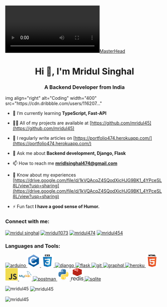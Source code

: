 [![MasterHead](https://cdn.dribbble.com/users/2319164/videos/7592/upload_dribbble-800x600.mp4)](https://rishavchanda.io)
<h1 align="center">Hi 👋, I'm Mridul Singhal</h1>
<h3 align="center">A Backend Developer from India</h3>
img align="right" alt="Coding" width="400" src="https://cdn.dribbble.com/users/116207..."

- 🌱 I’m currently learning **TypeScript, Fast-API**

- 👨‍💻 All of my projects are available at [https://github.com/mridul45](https://github.com/mridul45)

- 📝 I regularly write articles on [https://portfolio474.herokuapp.com/](https://portfolio474.herokuapp.com/)

- 💬 Ask me about **Backend development, Django, Flask**

- 📫 How to reach me **mridlsinghal474@gmail.com**

- 📄 Know about my experiences [https://drive.google.com/file/d/1kVQAcqZ4SQodXicHJG9BK1_4YPceSL8L/view?usp=sharing](https://drive.google.com/file/d/1kVQAcqZ4SQodXicHJG9BK1_4YPceSL8L/view?usp=sharing)

- ⚡ Fun fact **I have a good sense of Humor.**

<h3 align="left">Connect with me:</h3>
<p align="left">
<a href="https://linkedin.com/in/mridul singhal" target="blank"><img align="center" src="https://raw.githubusercontent.com/rahuldkjain/github-profile-readme-generator/master/src/images/icons/Social/linked-in-alt.svg" alt="mridul singhal" height="30" width="40" /></a>
<a href="https://instagram.com/mridul1073" target="blank"><img align="center" src="https://raw.githubusercontent.com/rahuldkjain/github-profile-readme-generator/master/src/images/icons/Social/instagram.svg" alt="mridul1073" height="30" width="40" /></a>
<a href="https://www.codechef.com/users/mridul474" target="blank"><img align="center" src="https://cdn.jsdelivr.net/npm/simple-icons@3.1.0/icons/codechef.svg" alt="mridul474" height="30" width="40" /></a>
<a href="https://www.leetcode.com/mridul454" target="blank"><img align="center" src="https://raw.githubusercontent.com/rahuldkjain/github-profile-readme-generator/master/src/images/icons/Social/leet-code.svg" alt="mridul454" height="30" width="40" /></a>
</p>

<h3 align="left">Languages and Tools:</h3>
<p align="left"> <a href="https://www.arduino.cc/" target="_blank" rel="noreferrer"> <img src="https://cdn.worldvectorlogo.com/logos/arduino-1.svg" alt="arduino" width="40" height="40"/> </a> <a href="https://www.cprogramming.com/" target="_blank" rel="noreferrer"> <img src="https://raw.githubusercontent.com/devicons/devicon/master/icons/c/c-original.svg" alt="c" width="40" height="40"/> </a> <a href="https://www.w3schools.com/css/" target="_blank" rel="noreferrer"> <img src="https://raw.githubusercontent.com/devicons/devicon/master/icons/css3/css3-original-wordmark.svg" alt="css3" width="40" height="40"/> </a> <a href="https://www.djangoproject.com/" target="_blank" rel="noreferrer"> <img src="https://cdn.worldvectorlogo.com/logos/django.svg" alt="django" width="40" height="40"/> </a> <a href="https://flask.palletsprojects.com/" target="_blank" rel="noreferrer"> <img src="https://www.vectorlogo.zone/logos/pocoo_flask/pocoo_flask-icon.svg" alt="flask" width="40" height="40"/> </a> <a href="https://git-scm.com/" target="_blank" rel="noreferrer"> <img src="https://www.vectorlogo.zone/logos/git-scm/git-scm-icon.svg" alt="git" width="40" height="40"/> </a> <a href="https://graphql.org" target="_blank" rel="noreferrer"> <img src="https://www.vectorlogo.zone/logos/graphql/graphql-icon.svg" alt="graphql" width="40" height="40"/> </a> <a href="https://heroku.com" target="_blank" rel="noreferrer"> <img src="https://www.vectorlogo.zone/logos/heroku/heroku-icon.svg" alt="heroku" width="40" height="40"/> </a> <a href="https://www.w3.org/html/" target="_blank" rel="noreferrer"> <img src="https://raw.githubusercontent.com/devicons/devicon/master/icons/html5/html5-original-wordmark.svg" alt="html5" width="40" height="40"/> </a> <a href="https://developer.mozilla.org/en-US/docs/Web/JavaScript" target="_blank" rel="noreferrer"> <img src="https://raw.githubusercontent.com/devicons/devicon/master/icons/javascript/javascript-original.svg" alt="javascript" width="40" height="40"/> </a> <a href="https://www.mysql.com/" target="_blank" rel="noreferrer"> <img src="https://raw.githubusercontent.com/devicons/devicon/master/icons/mysql/mysql-original-wordmark.svg" alt="mysql" width="40" height="40"/> </a> <a href="https://postman.com" target="_blank" rel="noreferrer"> <img src="https://www.vectorlogo.zone/logos/getpostman/getpostman-icon.svg" alt="postman" width="40" height="40"/> </a> <a href="https://www.python.org" target="_blank" rel="noreferrer"> <img src="https://raw.githubusercontent.com/devicons/devicon/master/icons/python/python-original.svg" alt="python" width="40" height="40"/> </a> <a href="https://redis.io" target="_blank" rel="noreferrer"> <img src="https://raw.githubusercontent.com/devicons/devicon/master/icons/redis/redis-original-wordmark.svg" alt="redis" width="40" height="40"/> </a> <a href="https://www.sqlite.org/" target="_blank" rel="noreferrer"> <img src="https://www.vectorlogo.zone/logos/sqlite/sqlite-icon.svg" alt="sqlite" width="40" height="40"/> </a> </p>

<p><img align="left" src="https://github-readme-stats.vercel.app/api/top-langs?username=mridul45&show_icons=true&locale=en&layout=compact" alt="mridul45" /></p>

<p>&nbsp;<img align="center" src="https://github-readme-stats.vercel.app/api?username=mridul45&show_icons=true&locale=en" alt="mridul45" /></p>

<p><img align="center" src="https://github-readme-streak-stats.herokuapp.com/?user=mridul45&" alt="mridul45" /></p>
